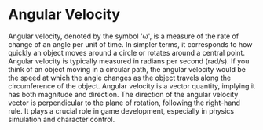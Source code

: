 # Angular Velocity

Angular velocity, denoted by the symbol 'ω', is a measure of the rate of change of an angle per unit of time. In simpler terms, it corresponds to how quickly an object moves around a circle or rotates around a central point. Angular velocity is typically measured in radians per second (rad/s). If you think of an object moving in a circular path, the angular velocity would be the speed at which the angle changes as the object travels along the circumference of the object. Angular velocity is a vector quantity, implying it has both magnitude and direction. The direction of the angular velocity vector is perpendicular to the plane of rotation, following the right-hand rule. It plays a crucial role in game development, especially in physics simulation and character control.